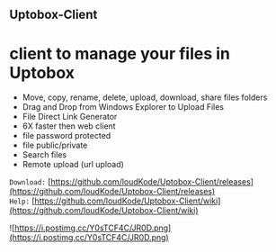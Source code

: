 ## Uptobox-Client
# client to manage your files in Uptobox

* Move, copy, rename, delete, upload, download, share files folders
* Drag and Drop from Windows Explorer to Upload Files
* File Direct Link Generator
* 6X faster then web client
* file password protected
* file public/private
* Search files
* Remote upload (url upload)

`Download:`
[https://github.com/loudKode/Uptobox-Client/releases](https://github.com/loudKode/Uptobox-Client/releases)<br>
`Help:`
[https://github.com/loudKode/Uptobox-Client/wiki](https://github.com/loudKode/Uptobox-Client/wiki)<br>

![https://i.postimg.cc/Y0sTCF4C/JR0D.png](https://i.postimg.cc/Y0sTCF4C/JR0D.png)
